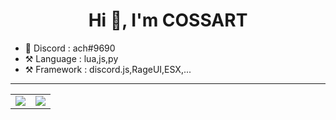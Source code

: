 <h1 align="center">Hi 👋, I'm COSSART</h1>

* 💬 Discord : ach#9690
* ⚒️ Language : lua,js,py
* ⚒️ Framework : discord.js,RageUI,ESX,...

____
         
<table>
  <tr>
    <td align="center" style="padding=0;width=50%;">
      <img align="center" style="padding=0;" src="https://github-readme-stats.vercel.app/api/?username=ach-git&theme=tokyonight&show_icons=true" />
    </td>
    <td align="center" style="padding=0;width=50%;">
      <img align="center" style="padding=0;" src="https://github-readme-stats.quantumlytangled.vercel.app/api/top-langs/?username=ach-git&theme=tokyonight&layout=default&show_icons=true" />
    </td>
  </tr>
</table>
